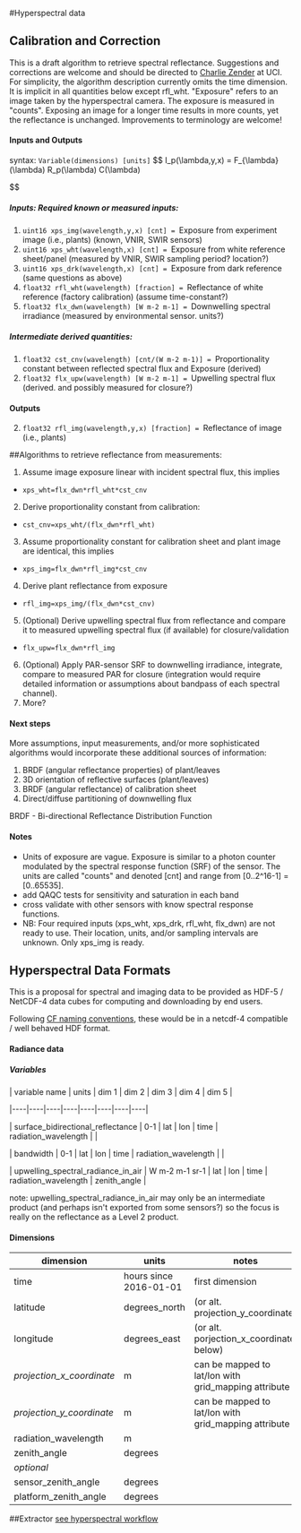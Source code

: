 #Hyperspectral data

## Calibration and Correction

This is a draft algorithm to retrieve spectral reflectance. Suggestions and corrections are welcome and should be directed to [Charlie Zender](mailto:zender@uci.edu) at UCI. For simplicity, the algorithm description currently omits the time dimension. It is implicit in all quantities below except rfl_wht. "Exposure" refers to an image taken by the hyperspectral camera. The exposure is measured in "counts". Exposing an image for a longer time results in more counts, yet the reflectance is unchanged. Improvements to terminology are welcome!

#### Inputs and Outputs

syntax: `Variable(dimensions) [units]`
$$
I_p(\lambda,y,x) = F_{\lambda}(\lambda) R_p(\lambda) C(\lambda)

$$

##### Inputs: Required known or measured inputs:

1. `uint16 xps_img(wavelength,y,x) [cnt] = `Exposure from experiment image (i.e., plants) (known, VNIR, SWIR sensors)
2. `uint16 xps_wht(wavelength,x) [cnt] = `Exposure from white reference sheet/panel (measured by VNIR, SWIR sampling period? location?)
3. `uint16 xps_drk(wavelength,x) [cnt] = `Exposure from dark reference (same questions as above)
4. `float32 rfl_wht(wavelength) [fraction] = `Reflectance of white reference (factory calibration) (assume time-constant?)
5. `float32 flx_dwn(wavelength) [W m-2 m-1] = `Downwelling spectral irradiance (measured by environmental sensor. units?)

##### Intermediate derived quantities:

1. `float32 cst_cnv(wavelength) [cnt/(W m-2 m-1)] = `Proportionality constant between reflected spectral flux and Exposure (derived)
2. `float32 flx_upw(wavelength) [W m-2 m-1] = `Upwelling spectral flux (derived. and possibly measured for closure?)

#### Outputs

2. `float32 rfl_img(wavelength,y,x) [fraction] = `Reflectance of image (i.e., plants)

##Algorithms to retrieve reflectance from measurements:

1. Assume image exposure linear with incident spectral flux, this implies
 * `xps_wht=flx_dwn*rfl_wht*cst_cnv`
2. Derive proportionality constant from calibration:
 * `cst_cnv=xps_wht/(flx_dwn*rfl_wht)`
3. Assume proportionality constant for calibration sheet and plant image are identical, this implies
 * `xps_img=flx_dwn*rfl_img*cst_cnv`
4. Derive plant reflectance from exposure
 * `rfl_img=xps_img/(flx_dwn*cst_cnv)`
5. (Optional) Derive upwelling spectral flux from reflectance and compare it to measured upwelling spectral flux (if available) for closure/validation
 * `flx_upw=flx_dwn*rfl_img`
6. (Optional) Apply PAR-sensor SRF to downwelling irradiance, integrate, compare to measured PAR for closure (integration would require detailed information or assumptions about bandpass of each spectral channel).
7. More?

#### Next steps

More assumptions, input measurements, and/or more sophisticated algorithms would incorporate these additional sources of information:

1. BRDF (angular reflectance properties) of plant/leaves
2. 3D orientation of reflective surfaces (plant/leaves)
3. BRDF (angular reflectance) of calibration sheet
4. Direct/diffuse partitioning of downwelling flux

BRDF - Bi-directional Reflectance Distribution Function

#### Notes

* Units of exposure are vague. Exposure is similar to a photon counter modulated by the spectral response function (SRF) of the sensor. The units are called "counts" and denoted [cnt] and range from [0..2^16-1] = [0..65535].
* add QAQC tests for sensitivity and saturation in each band
* cross validate with other sensors with know spectral response functions.
* NB: Four required inputs (xps_wht, xps_drk, rfl_wht, flx_dwn) are not ready to use. Their location, units, and/or sampling intervals are unknown. Only xps_img is ready.

## Hyperspectral Data Formats

This is a proposal for spectral and imaging data to be provided as HDF-5 / NetCDF-4 data cubes for computing and downloading by end users.

Following [CF naming conventions](http://cfconventions.org/Data/cf-standard-names/29/build/cf-standard-name-table.html), these would be in a netcdf-4 compatible / well behaved HDF format.

#### Radiance data

##### Variables

| variable name | units | dim 1 | dim 2 | dim 3 | dim 4 | dim 5 |

|----|----|----|----|----|----|----|----|

| surface_bidirectional_reflectance | 0-1 | lat | lon | time | radiation_wavelength | |

| bandwidth | 0-1 | lat | lon | time | radiation_wavelength | |

| upwelling_spectral_radiance_in_air | W m-2 m-1 sr-1 | lat | lon | time | radiation_wavelength | zenith_angle |

note: upwelling_spectral_radiance_in_air may only be an intermediate product (and perhaps isn't exported from some sensors?) so the focus is really on the reflectance as a Level 2 product.

#### Dimensions

| dimension | units | notes |
|----|----|---|
| time | hours since 2016-01-01| first dimension |
| latitude | degrees_north | (or alt. projection_y_coordinate) |
| longitude | degrees_east | (or alt. porjection_x_coordinate below)|
| _projection_x_coordinate_ | m | can be mapped to lat/lon with grid_mapping attribute |
| _projection_y_coordinate_ | m | can be mapped to lat/lon with grid_mapping attribute |
| radiation_wavelength | m | |
| zenith_angle | degrees | |
| _optional_ | | | |
| sensor_zenith_angle | degrees | |
| platform_zenith_angle | degrees | |

##Extractor
[see hyperspectral workflow](https://github.com/terraref/computing-pipeline/blob/master/scripts/hyperspectral/README.md)